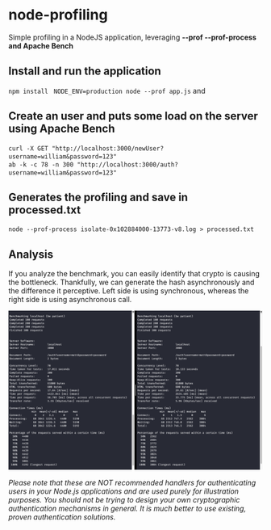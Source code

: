 # node-profiling

Simple profiling in a NodeJS application, leveraging **--prof --prof-process and Apache Bench**

## Install and run the application
`npm install`
` NODE_ENV=production node --prof app.js` and

## Create an user and puts some load on the server using Apache Bench
```
curl -X GET "http://localhost:3000/newUser?username=william&password=123"
ab -k -c 78 -n 300 "http://localhost:3000/auth?username=william&password=123"
```

## Generates the profiling and save in processed.txt
```
node --prof-process isolate-0x102884000-13773-v8.log > processed.txt
```
## Analysis
If you analyze the benchmark, you can easily identify that crypto is causing the bottleneck. Thankfully, we can generate the hash asynchronously and the difference it perceptive. Left side is using synchronous, whereas the right side is using asynchronous call.

![](https://raw.githubusercontent.com/iwilliam317/node-profiling/master/benchmark.png)



*Please note that these are NOT recommended handlers for authenticating users in your Node.js applications and are used purely for illustration purposes. You should not be trying to design your own cryptographic authentication mechanisms in general. It is much better to use existing, proven authentication solutions.*
